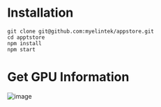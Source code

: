 # Installation

```
git clone git@github.com:myelintek/appstore.git
cd apptstore
npm install
npm start
```
# Get GPU Information
![image](https://user-images.githubusercontent.com/14852495/138631376-b18924c4-6a35-489f-bd17-860b29b7bfe8.png)
